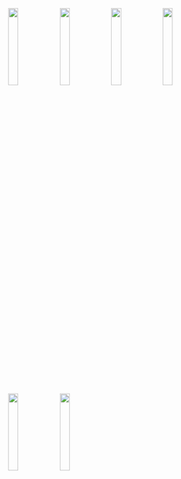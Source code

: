 <img src="https://github.com/aliaydogdu000/Netflix_Clone_App_UiKit/assets/86653103/67b93a60-4d78-4767-aeb1-ebbb7dc82cd9" width="20%" height="20%">
<img src="https://github.com/aliaydogdu000/Netflix_Clone_App_UiKit/assets/86653103/0f08a5aa-08b2-4747-ab66-33fa4696bdc8" width="20%" height="20%">
<img src="https://github.com/aliaydogdu000/Netflix_Clone_App_UiKit/assets/86653103/fd4f42e5-3f4f-4bbe-a560-97fca783da56
" width="20%" height="20%">
<img src="https://github.com/aliaydogdu000/Netflix_Clone_App_UiKit/assets/86653103/77a0c1e4-cddf-443a-b479-654252cd90c2
" width="20%" height="20%">
<img src="https://github.com/aliaydogdu000/Netflix_Clone_App_UiKit/assets/86653103/4895fb1a-4889-4d8a-b06f-990736aa0197
" width="20%" height="20%">
<img src="https://github.com/aliaydogdu000/Netflix_Clone_App_UiKit/assets/86653103/2f845028-454e-4462-afc5-4d898429cb0b
" width="20%" height="20%">
